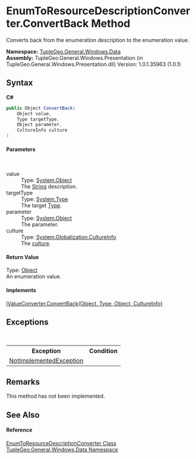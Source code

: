# EnumToResourceDescriptionConverter.ConvertBack Method 
 

Converts back from the enumeration description to the enumeration value.

**Namespace:**&nbsp;<a href="N_TupleGeo_General_Windows_Data">TupleGeo.General.Windows.Data</a><br />**Assembly:**&nbsp;TupleGeo.General.Windows.Presentation (in TupleGeo.General.Windows.Presentation.dll) Version: 1.0.1.35963 (1.0.1)

## Syntax

**C#**<br />
``` C#
public Object ConvertBack(
	Object value,
	Type targetType,
	Object parameter,
	CultureInfo culture
)
```


#### Parameters
&nbsp;<dl><dt>value</dt><dd>Type: <a href="http://msdn2.microsoft.com/en-us/library/e5kfa45b" target="_blank">System.Object</a><br />The <a href="http://msdn2.microsoft.com/en-us/library/s1wwdcbf" target="_blank">String</a> description.</dd><dt>targetType</dt><dd>Type: <a href="http://msdn2.microsoft.com/en-us/library/42892f65" target="_blank">System.Type</a><br />The target <a href="http://msdn2.microsoft.com/en-us/library/42892f65" target="_blank">Type</a>.</dd><dt>parameter</dt><dd>Type: <a href="http://msdn2.microsoft.com/en-us/library/e5kfa45b" target="_blank">System.Object</a><br />The parameter.</dd><dt>culture</dt><dd>Type: <a href="http://msdn2.microsoft.com/en-us/library/kx54z3k7" target="_blank">System.Globalization.CultureInfo</a><br />The <a href="http://msdn2.microsoft.com/en-us/library/kx54z3k7" target="_blank">culture</a>.</dd></dl>

#### Return Value
Type: <a href="http://msdn2.microsoft.com/en-us/library/e5kfa45b" target="_blank">Object</a><br />An enumeration value.

#### Implements
<a href="http://msdn2.microsoft.com/en-us/library/ms590768" target="_blank">IValueConverter.ConvertBack(Object, Type, Object, CultureInfo)</a><br />

## Exceptions
&nbsp;<table><tr><th>Exception</th><th>Condition</th></tr><tr><td><a href="http://msdn2.microsoft.com/en-us/library/6byb74h9" target="_blank">NotImplementedException</a></td><td /></tr></table>

## Remarks
This method has not been implemented.

## See Also


#### Reference
<a href="T_TupleGeo_General_Windows_Data_EnumToResourceDescriptionConverter">EnumToResourceDescriptionConverter Class</a><br /><a href="N_TupleGeo_General_Windows_Data">TupleGeo.General.Windows.Data Namespace</a><br />